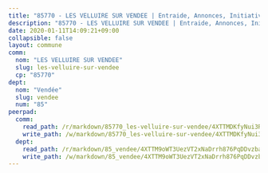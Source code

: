 ```yaml
---
title: "85770 - LES VELLUIRE SUR VENDEE | Entraide, Annonces, Initiatives"
description: "85770 - LES VELLUIRE SUR VENDEE | Entraide, Annonces, Initiatives"
date: 2020-01-11T14:09:21+09:00
collapsible: false
layout: commune
comm:
  nom: "LES VELLUIRE SUR VENDEE"
  slug: les-velluire-sur-vendee
  cp: "85770"
dept:
  nom: "Vendée"
  slug: vendee
  num: "85"
peerpad:
  comm:
    read_path: /r/markdown/85770_les-velluire-sur-vendee/4XTTMDKfyNui3RrBN6z4yoDmYymVWJVUAzcpMxSNydTbX1yf2
    write_path: /w/markdown/85770_les-velluire-sur-vendee/4XTTMDKfyNui3RrBN6z4yoDmYymVWJVUAzcpMxSNydTbX1yf2-K3TgTsxHTquMAjF7Mozs2sY7tUQZEKWEg2dBCm62Q7gYr5GGqu6a5wWAHv3g2UPU3r1AjS5YtsKb9ufvgL2dsRD9pBUfXQsVCkNJm97ELBMqzNpzujVxLmw5XJyioZWtKozCyBKJ
  dept:
    read_path: /r/markdown/85_vendee/4XTTM9oWT3UezVT2xNaDrrh876PqDDvzbaovSPP6P6ha63Ezk
    write_path: /w/markdown/85_vendee/4XTTM9oWT3UezVT2xNaDrrh876PqDDvzbaovSPP6P6ha63Ezk-K3TgTz4T2Ao5CxcmNgKRpi6DXEbSZWgvvZNdT7V4KiJycR1vvtGLxg5iYYYKajishdNzKNazAywn7vjwqtQs859ALiENaqFJQsULDwd4rYqVPy8n3JbNCeuPxinCnetCgcSuCcyv
---
```


